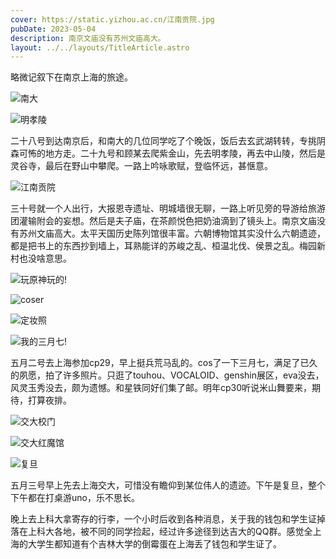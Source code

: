 ```yaml
---
cover: https://static.yizhou.ac.cn/江南贡院.jpg
pubDate: 2023-05-04
description: 南京文庙没有苏州文庙高大。
layout: ../../layouts/TitleArticle.astro
---
```


略微记叙下在南京上海的旅途。

![南大](https://static.yizhou.ac.cn/南大.jpg)

![明孝陵](https://static.yizhou.ac.cn/明孝陵.jpg)

二十八号到达南京后，和南大的几位同学吃了个晚饭，饭后去玄武湖转转，专挑阴森可怖的地方走。二十九号和顾某去爬紫金山，先去明孝陵，再去中山陵，然后是灵谷寺，最后在野山中攀爬。一路上吟咏歌赋，登临怀远，甚惬意。

![江南贡院](https://static.yizhou.ac.cn/江南贡院.jpg)

三十号就一个人出行，大报恩寺遗址、明城墙很无聊，一路上听见旁的导游给旅游团灌输附会的妄想。然后是夫子庙，在茶颜悦色把奶油滴到了镜头上。南京文庙没有苏州文庙高大。太平天国历史陈列馆很丰富。六朝博物馆其实没什么六朝遗迹，都是把书上的东西抄到墙上，耳熟能详的苏峻之乱、桓温北伐、侯景之乱。梅园新村也没啥意思。

![玩原神玩的!](https://static.yizhou.ac.cn/玩原神玩的.jpg)

![coser](https://static.yizhou.ac.cn/拍的coser.jpg)

![定妆照](https://static.yizhou.ac.cn/定妆照.jpg)

![我的三月七!](https://static.yizhou.ac.cn/三月七.jpg)

五月二号去上海参加cp29，早上挺兵荒马乱的。cos了一下三月七，满足了已久的夙愿，拍了许多照片。只逛了touhou、VOCALOID、genshin展区，eva没去，风灵玉秀没去，颇为遗憾。和星铁同好们集了邮。明年cp30听说米山舞要来，期待，打算夜排。

![交大校门](https://static.yizhou.ac.cn/交大.jpg)

![交大红魔馆](https://static.yizhou.ac.cn/交大红魔馆.jpg)

![复旦](https://static.yizhou.ac.cn/毛主席像.jpg)

五月三号早上先去上海交大，可惜没有瞻仰到某位伟人的遗迹。下午是复旦，整个下午都在打桌游uno，乐不思长。

晚上去上科大拿寄存的行李，一个小时后收到各种消息，关于我的钱包和学生证掉落在上科大各地，被不同的同学捡起，经过许多途径到达吉大的QQ群。感觉全上海的大学生都知道有个吉林大学的倒霉蛋在上海丢了钱包和学生证了。
